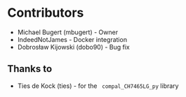 # Contributors

- Michael Bugert (mbugert) - Owner
- IndeedNotJames - Docker integration
- Dobrosław Kijowski (dobo90) - Bug fix

## Thanks to
- Ties de Kock (ties) - for the `
compal_CH7465LG_py` library